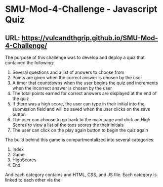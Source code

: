 # SMU-Mod-4-Challenge - Javascript Quiz    

## URL: https://vulcandthgrip.github.io/SMU-Mod-4-Challenge/

The purpose of this challenge was to develop and deploy a quiz that contained the following:
1.  Several questions and a list of answers to choose from
2.  Points are given when the correct answer is chosen by the user
3.  A timer that countdowns when the user begins the quiz and increments when the incorrect answer is chosen by the user
4.  The total points earned for correct answers are displayed at the end of the quiz
5.  If there was a high score, the user can type in their initial into the submission field and will be saved when the user clicks on the save button
6. The user can choose to go back to the main page and click on High Scores to view a list of the tops scores the their initials
7. The user can click on the play again button to begin the quiz again

The build behind this game is compartmentalized into several categories:
1. Index
2. Game
3. HighScores
4. End 

And each category contains and HTML, CSS, and JS file. Each category is linked to each other via the <script> element.

  # Mockup Example
  
  <img width="1377" alt="Screenshot 2022-12-19 at 1 34 31 PM" src="https://user-images.githubusercontent.com/112414393/208505924-6a721fa7-fed7-4374-853d-67f2cac2f479.png">

  
  # Code Example
  ![Screenshot 2022-12-19 at 1 35 03 PM](https://user-images.githubusercontent.com/112414393/208506077-9bd13f04-b069-45d5-bb8b-246fdc004070.png)
  
  # Resources
  1.Gitlab: https://smu.bootcampcontent.com/SMU-Coding-Bootcamp/SMU-VIRT-FSF-PT-11-2022-U-LOLC/-/tree/main/04-Web-APIs/02-Challenge
  2.Google: https://www.google.com/search?q=Build+a+quiz+in+javascript&oq=Build+a+quiz+in+javascript+&aqs=chrome..69i57j0i22i30j69i60l3.8808j0j15&sourceid=chrome&ie=UTF-8
  3.Youtube: https://www.youtube.com/@JamesQQuick
  4. Online Tutor: Ashton Foston
  
  # License/Disclaimer
  The material embodied in this software is provided to you "as-is" and without warranty of any kind, express, implied or otherwise, including without limitation, any warranty of fitness for a particular purpose. In no event shall the Centers for Disease Control and Prevention (CDC) or the United States (U.S.) government be liable to you or anyone else for any direct, special, incidental, indirect or consequential damages of any kind, or any damages whatsoever, including without limitation, loss of profit, loss of use, savings or revenue, or the claims of third parties, whether or not CDC or the U.S. government has been advised of the possibility of such loss, however caused and on any theory of liability, arising out of or in connection with the possession, use or performance of this software.
